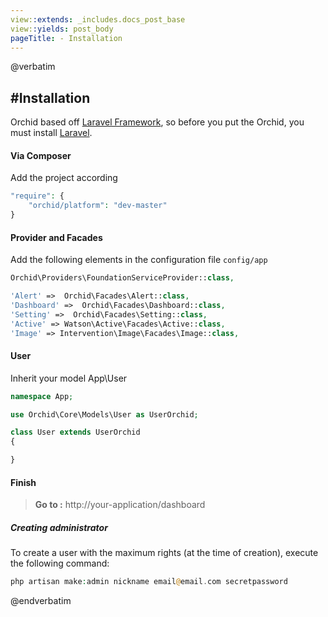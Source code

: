 ```yaml
---
view::extends: _includes.docs_post_base
view::yields: post_body
pageTitle: - Installation
---
```

@verbatim

#Installation
----------

Orchid based off [Laravel Framework](http://laravel.com), so before you put the Orchid, you must install [Laravel](http://laravel.com).


#### Via Composer

Add the project according
```php
"require": {
    "orchid/platform": "dev-master"
}
```

####  Provider and Facades


Add the following elements in the configuration file `config/app`
```php
Orchid\Providers\FoundationServiceProvider::class,
```

```php
'Alert' =>  Orchid\Facades\Alert::class,
'Dashboard' =>  Orchid\Facades\Dashboard::class,
'Setting' =>  Orchid\Facades\Setting::class,
'Active' => Watson\Active\Facades\Active::class,
'Image' => Intervention\Image\Facades\Image::class,
```


#### User

Inherit your model App\User

```php
namespace App;

use Orchid\Core\Models\User as UserOrchid;

class User extends UserOrchid
{

}

```

#### Finish


> **Go to :**  http://your-application/dashboard





##### Creating administrator

To create a user with the maximum rights (at the time of creation), execute the following command:

```php
php artisan make:admin nickname email@email.com secretpassword
```

@endverbatim